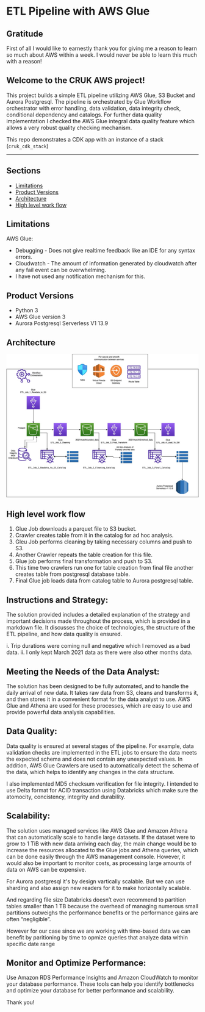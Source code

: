 # ETL Pipeline with AWS Glue

## Gratitude

First of all I would like to earnestly thank you for giving me a reason to learn so much about AWS within a week. I would never be able to learn this much with a reason!

## Welcome to the CRUK AWS project!

This project builds a simple ETL pipeline utilizing AWS Glue, S3 Bucket and Aurora Postgresql. The pipeline is orchestrated by Glue Workflow orchestrator with error handling, data validation, data integrity check, conditional dependency and catalogs. For further data quality implementation I checked the AWS Glue integral data quality feature which allows a very robust quality checking mechanism.

This repo demonstrates a CDK app with an instance of a stack (`cruk_cdk_stack`)

---

## Sections
- [Limitations](#Limitations)
- [Product Versions](#Product-Versions)
- [Architecture](#Architecture)
- [High level work flow](#High-level-work-flow)

## Limitations
AWS Glue:

- Debugging - Does not give realtime feedback like an IDE for any syntax errors.
- Cloudwatch - The amount of information generated by cloudwatch after any fail event can be overwhelming.
- I have not used any notification mechanism for this.

## Product Versions
* Python 3
* AWS Glue version 3
* Aurora Postgresql Serverless V1 13.9

## Architecture
<img src="images/CRUK_ETL_Orchestration.jpg">

## High level work flow
1. Glue Job downloads a parquet file to S3 bucket.
2. Crawler creates table from it in the catalog for ad hoc analysis.
3. Gleu Job performs cleaning by taking necessary columns and push to S3.
4. Another Crawler repeats the table creation for this file.
5. Glue job performs final transformation and push to S3.
6. This time two crawlers run one for table creation from final file another creates table from postgresql database table.
7. Final Glue job loads data from catalog table to Aurora postgresql table.

## Instructions and Strategy: 
The solution provided includes a detailed explanation of the strategy and important decisions made throughout the process, which is provided in a markdown file. It discusses the choice of technologies, the structure of the ETL pipeline, and how data quality is ensured.

i. Trip durations were coming null and negative which I removed as a bad data.
ii. I only kept March 2021 data as there were also other months data.

## Meeting the Needs of the Data Analyst: 
The solution has been designed to be fully automated, and to handle the daily arrival of new data. It takes raw data from S3, cleans and transforms it, and then stores it in a convenient format for the data analyst to use. AWS Glue and Athena are used for these processes, which are easy to use and provide powerful data analysis capabilities.

## Data Quality:
Data quality is ensured at several stages of the pipeline. For example, data validation checks are implemented in the ETL jobs to ensure the data meets the expected schema and does not contain any unexpected values. In addition, AWS Glue Crawlers are used to automatically detect the schema of the data, which helps to identify any changes in the data structure.

I also implemented MD5 checksum verification for file integrity. I intended to use Delta format for ACID transaction using Databricks which make sure the atomocity, concistency, integrity and durability.

## Scalability:
The solution uses managed services like AWS Glue and Amazon Athena that can automatically scale to handle large datasets. If the dataset were to grow to 1 TiB with new data arriving each day, the main change would be to increase the resources allocated to the Glue jobs and Athena queries, which can be done easily through the AWS management console. However, it would also be important to monitor costs, as processing large amounts of data on AWS can be expensive.

For Aurora postgresql it's by design vartically scalable. But we can use sharding and also assign new readers for it to make horizontally scalable.

And regarding file size Databricks doesn’t even recommend to partition tables smaller than 1 TB because the overhead of managing numerous small partitions outweighs the performance benefits or the performance gains are often “negligible”.

However for our case since we are working with time-based data we can benefit by paritioning by time to opmize queries that analyze data within specific date range

## Monitor and Optimize Performance: 
Use Amazon RDS Performance Insights and Amazon CloudWatch to monitor your database performance. These tools can help you identify bottlenecks and optimize your database for better performance and scalability.

Thank you!
